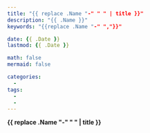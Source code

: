 ```yaml
---
title: "{{ replace .Name "-" " " | title }}"
description: "{{ .Name }}"
keywords: "{{replace .Name "-" ","}}"

date: {{ .Date }}
lastmod: {{ .Date }}

math: false
mermaid: false

categories:
  -
tags:
  -
  -
---
```

**{{ replace .Name "-" " " | title }}**
<!--more-->
